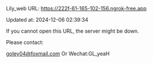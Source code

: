 Lily_web URL: https://222f-61-165-102-156.ngrok-free.app

Updated at: 2024-12-06 02:39:34

If you cannot open this URL, the server might be down.

Please contact: 

goley04@foxmail.com Or Wechat:GL_yeaH